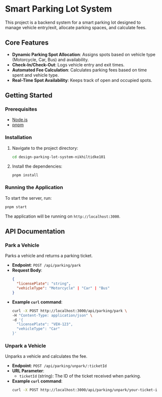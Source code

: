 # Smart Parking Lot System

This project is a backend system for a smart parking lot designed to manage vehicle entry/exit, allocate parking spaces, and calculate fees.

## Core Features

-   **Dynamic Parking Spot Allocation**: Assigns spots based on vehicle type (Motorcycle, Car, Bus) and availability.
-   **Check-In/Check-Out**: Logs vehicle entry and exit times.
-   **Automated Fee Calculation**: Calculates parking fees based on time spent and vehicle type.
-   **Real-Time Spot Availability**: Keeps track of open and occupied spots.

## Getting Started

### Prerequisites

-   [Node.js](https://nodejs.org/)
-   [pnpm](https://pnpm.io/)

### Installation

1.  Navigate to the project directory:
    ```bash
    cd design-parking-lot-system-nikhiltidke101
    ```
2.  Install the dependencies:
    ```bash
    pnpm install
    ```

### Running the Application

To start the server, run:

```bash
pnpm start
```

The application will be running on `http://localhost:3000`.

## API Documentation

### Park a Vehicle

Parks a vehicle and returns a parking ticket.

-   **Endpoint**: `POST /api/parking/park`
-   **Request Body**:
    ```json
    {
      "licensePlate": "string",
      "vehicleType": "Motorcycle" | "Car" | "Bus"
    }
    ```
-   **Example `curl` command**:
    ```bash
    curl -X POST http://localhost:3000/api/parking/park \
    -H "Content-Type: application/json" \
    -d '{
      "licensePlate": "VEH-123",
      "vehicleType": "Car"
    }'
    ```

### Unpark a Vehicle

Unparks a vehicle and calculates the fee.

-   **Endpoint**: `POST /api/parking/unpark/:ticketId`
-   **URL Parameter**:
    -   `ticketId` (string): The ID of the ticket received when parking.
-   **Example `curl` command**:
    ```bash
    curl -X POST http://localhost:3000/api/parking/unpark/your-ticket-id
    ``` 